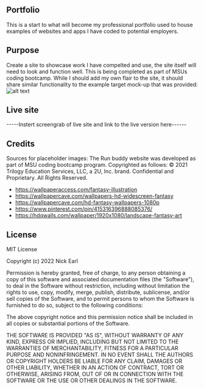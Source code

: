 ## Portfolio
This is a start to what will become my professional portfolio used to house examples of websites and apps I have coded to potential employers.

## Purpose
Create a site to showcase work I have compelted and use, the site itself will need to look and function well. This is being completed as part of MSUs coding bootcamp. While I should add my own flair to the site, it should share similar functionality to the example target mock-up that was provided:
![alt text](./assets/images/challenge-demo.gif)

## Live site
-----Instert screengrab of live site and link to the live version here------

## Credits
Sources for placeholder images:
The Run buddy website was developed as part of MSU coding bootcamp program. Copyrighted as follows: © 2021 Trilogy Education Services, LLC, a 2U, Inc. brand. Confidential and Proprietary. All Rights Reserved.

* https://wallpaperaccess.com/fantasy-illustration
* https://wallpapercave.com/wallpapers-hd-widescreen-fantasy
* https://wallpapercave.com/hd-fantasy-wallpapers-1080p
* https://www.pinterest.com/pin/415316396888085376/
* https://hdqwalls.com/wallpaper/1920x1080/landscape-fantasy-art

## License
MIT License

Copyright (c) 2022 Nick Earl

Permission is hereby granted, free of charge, to any person obtaining a copy
of this software and associated documentation files (the "Software"), to deal
in the Software without restriction, including without limitation the rights
to use, copy, modify, merge, publish, distribute, sublicense, and/or sell
copies of the Software, and to permit persons to whom the Software is
furnished to do so, subject to the following conditions:

The above copyright notice and this permission notice shall be included in all
copies or substantial portions of the Software.

THE SOFTWARE IS PROVIDED "AS IS", WITHOUT WARRANTY OF ANY KIND, EXPRESS OR
IMPLIED, INCLUDING BUT NOT LIMITED TO THE WARRANTIES OF MERCHANTABILITY,
FITNESS FOR A PARTICULAR PURPOSE AND NONINFRINGEMENT. IN NO EVENT SHALL THE
AUTHORS OR COPYRIGHT HOLDERS BE LIABLE FOR ANY CLAIM, DAMAGES OR OTHER
LIABILITY, WHETHER IN AN ACTION OF CONTRACT, TORT OR OTHERWISE, ARISING FROM,
OUT OF OR IN CONNECTION WITH THE SOFTWARE OR THE USE OR OTHER DEALINGS IN THE
SOFTWARE.